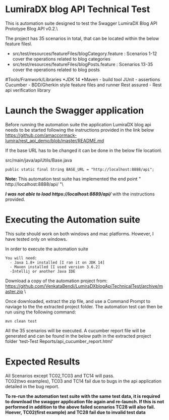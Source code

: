 # LumiraDX blog API Technical Test

This is automation suite designed to test the Swagger LumiraDX Blog API Prototype Blog API v0.2.\

The project has 35 scenarios in total, that can be located within the below feature files\
* src/test/resources/featureFiles/blogCategory.feature : Scenarios 1-12 cover the operations related to blog categories
* src/test/resources/featureFiles/blogPosts.feature : Scenarios 13-35 cover the operations related to blog posts

#Tools/Framwork/Libraries
*JDK 14
*Maven - build tool
JUnit - assertions
Cucumber - BDD/Gherkin style feature files and runner
Rest assured - Rest api verification library
 
# Launch the Swagger application 
 Before running the automation suite the application LumiraDX blog api needs to be started following the instructions provided in the link below
 https://github.com/amaccormack-lumira/rest_api_demo/blob/master/README.md
 
 If the base URL has to be changed it can be done in the below file location\
 
 src/main/java/apiUtils/Base.java 
 ``` 
 public static final String BASE_URL = "http://localhost:8888/api";
 ```
 
**Note:** This automation test suite has implemented the end point  " http://localhost:8888/api/ "\

**_I was not able to load https://localhost:8889/api/_** with the instructions provided.

 
 # Executing the Automation suite
 
 This suite should work on both windows and mac platforms. However, I have tested only on windows.
 
 In order to execute the automation suite 
 
``` 
You will need:
  - Java 1.8+ installed [I ran it on JDK 14]
  - Maven installed [I used version 3.6.2]
  -Intellij or another Java IDE
 ```
 
Download a copy of the automation project from: https://github.com/VenkataBendi/LumiraDXblogApiTechnicalTest/archive/master.zip \

Once downloaded, extract the zip file, and use a Command Prompt to naviage to the the extracted project folder. The automation test can then be run using the following command:
```
mvn clean test
```
All the 35 scenarios will be executed. A cucumber report file will be generated and can be found in the below path in the extracted project folder
'test-Test Reports/api_cucumber_report.html'

# Expected Results
All Scenarios except TC02,TC03 and TC14 will pass.\
TC02(two examples), TC03 and TC14 fail due to bugs in the api application detailed in the bug report.

**To re-run the automation test suite with the same test data, it is required to download the swagger application file again and re-launch. If this is not performed in addition to the above failed scenarios TC28 will also fail. Hoever, TC02(first example) and TC28 fail due to invalid test data**

 
 
 
 
